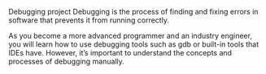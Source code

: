 Debugging project
Debugging is the process of finding and fixing errors in software that prevents it from running correctly. 

As you become a more advanced programmer and an industry engineer, you will learn how to use debugging tools such as gdb or built-in tools that IDEs have. However, it’s important to understand the concepts and processes of debugging manually.
